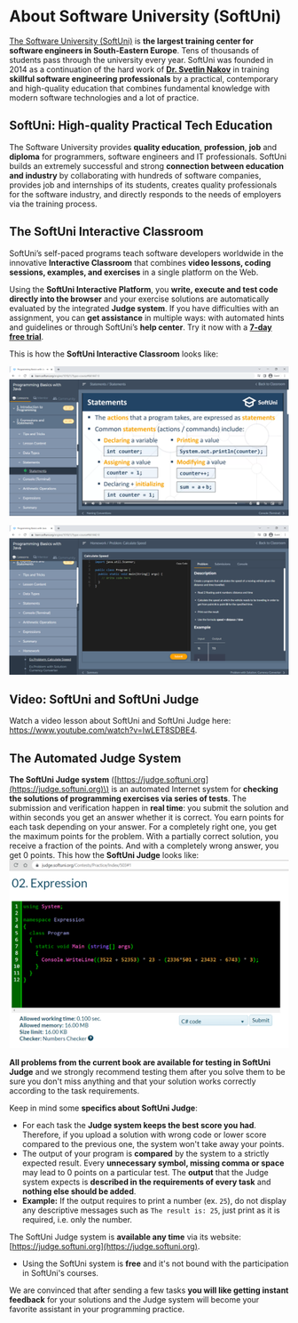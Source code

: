 
# About Software University (SoftUni)

[The Software University (SoftUni)](https://softuni.org) is **the largest training center for software engineers in South-Eastern Europe**. Tens of thousands of students pass through the university every year. SoftUni was founded in 2014 as a continuation of the hard work of [**Dr. Svetlin Nakov**](https://nakov.com) in training **skillful software engineering professionals** by a practical, contemporary and high-quality education that combines fundamental knowledge with modern software technologies and a lot of practice.

## SoftUni: High-quality Practical Tech Education

The Software University provides **quality education**, **profession**, **job** and **diploma** for programmers, software engineers and IT professionals. SoftUni builds an extremely successful and strong **connection between education and industry** by collaborating with hundreds of software companies, provides job and internships of its students, creates quality professionals for the software industry, and directly responds to the needs of employers via the training process.

<!-- to update -->
<!-- ### Free Programming Courses at SoftUni

SoftUni organizes **free programming courses for beginners**: online and on-site in few locations. The purpose is to give a chance to **everyone interested** in programming and technologies to **try programming**, checks if they are interested and if they would get seriously involved in software development. You can sign up for [Software Developer program  at SoftUni](https://learn.softuni.org/catalog?utm_source=FreeProgrammingBooks&utm_medium=text&utm_campaign=JavaBook).
The free programming basics courses at SoftUni aim to introduce you to **basic programming constructions** in the software development world, that you can use in any programming language. These include working with **data**, **variables** and **expressions**, using **conditional statements**, constructing **loops**, defining and calling **methods** and other approaches for building programming logic. The trainings are **highly practically oriented**, which means that **the emphasis is strongly on exercises**, and you get the opportunity to apply your knowledge during the learning process.
This **programming book** accompanies the free programming lessons for beginners at SoftUni and serves as an additional teaching aid to help the learning process. -->

## The SoftUni Interactive Classroom

SoftUni’s self-paced programs teach software developers worldwide in the innovative **Interactive Classroom** that combines **video lessons, coding sessions, examples, and exercises** in a single platform on the Web.

Using the **SoftUni Interactive Platform**, you **write, execute and test code directly into the browser** and your exercise solutions are automatically evaluated by the integrated **Judge system**. If you have difficulties with an assignment, you can **get assistance** in multiple ways: with automated hints and guidelines or through SoftUni’s **help center**. Try it now with a [**7-day free trial**](https://learn.softuni.org/catalog?utm_source=FreeProgrammingBooks&utm_medium=text&utm_campaign=C%23Book).

This is how the **SoftUni Interactive Classroom** looks like:
 
![](/assets/chapter-0-images/Interactive-Classroom-Video.PNG)

![](/assets/chapter-0-images/Interactive-Classroom-Live-Coding-Exercise.PNG)

## Video: SoftUni and SoftUni Judge

Watch a video lesson about SoftUni and SoftUni Judge here: https://www.youtube.com/watch?v=IwLET8SDBE4.

## The Automated Judge System

**The SoftUni Judge system** \([https://judge.softuni.org](https://judge.softuni.org)\) is an automated Internet system for **checking the solutions of programming exercises via series of tests**. The submission and verification happen in **real time**: you submit the solution and within seconds you get an answer whether it is correct. You earn points for each task depending on your answer. For a completely right one, you get the maximum points for the problem. With a partially correct solution, you receive a fraction of the points. And with a completely wrong answer, you get 0 points. This how the **SoftUni Judge** looks like:![](/assets/chapter-0-images/Judge-System-Exercise.PNG)

**All problems from the current book are available for testing in SoftUni Judge** and we strongly recommend testing them after you solve them to be sure you don't miss anything and that your solution works correctly according to the task requirements.

Keep in mind some **specifics about SoftUni Judge**:

* For each task the **Judge system keeps the best score you had**. Therefore, if you upload a solution with wrong code or lower score compared to the previous one, the system won't take away your points.
* The output of your program is **compared** by the system to a strictly expected result. Every **unnecessary symbol, missing comma or space** may lead to 0 points on a particular test. The **output** that the Judge system expects is **described in the requirements of every task** and **nothing else should be added**. 
* **Example:** If the output requires to print a number \(ex. `25`\), do not display any descriptive messages such as `The result is: 25`, just print as it is required, i.e. only the number.

The SoftUni Judge system is **available any time** via its website: [https://judge.softuni.org](https://judge.softuni.org).

  * Using the SoftUni system is **free** and it's not bound with the participation in SoftUni's courses.

We are convinced that after sending a few tasks **you will like getting instant feedback** for your solutions and the Judge system will become your favorite assistant in your programming practice.
